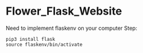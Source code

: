 # Flower_Flask_Website
Need to implement flaskenv on your computer
Step:
```
pip3 install flask
source flaskenv/bin/activate
```
